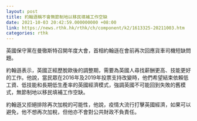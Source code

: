 ```yaml
---
layout: post
title: 約翰遜稱不會無節制地以移民填補工作空缺
date: 2021-10-03 20:42:59.000000000 +08:00
link: https://news.rthk.hk/rthk/ch/component/k2/1613325-20211003.htm
categories: rthk
---
```


英國保守黨在曼徹斯特召開年度大會，首相約翰遜在會前再次回應貨車司機短缺問題。

約翰遜表示，英國正經歷脫歐後的調整期，需要為英國人尋找薪酬更高、技能更好的工作。他說，當民眾在2016年及2019年投票支持改變時，他們希望結束依賴低工資、低技能和長期低生產率的英國經濟模式，強調英國不可能回到失敗的舊模式，無節制地以移民填補工作空缺。

約翰遜又拒絕排除再次加稅的可能性，他說，疫情大流行打擊英國經濟，如果可以避免，他不想再次加稅，但他亦不會對公共財政不負責任。
